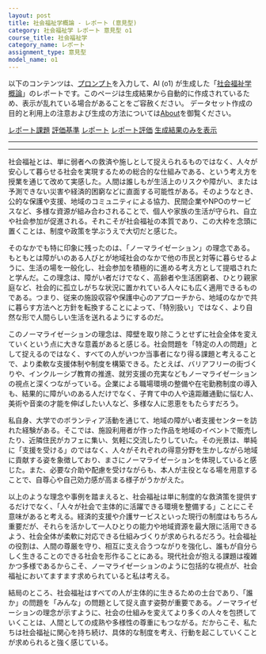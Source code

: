 ```yaml
---
layout: post
title: 社会福祉学概論 - レポート (意見型)
category: 社会福祉学 レポート 意見型 o1
course_title: 社会福祉学
category_name: レポート
assignment_type: 意見型
model_name: o1
---
```


以下のコンテンツは、[プロンプト](https://github.com/takedatoshiyuki/synthetic_assignments/tree/main/generated/社会福祉学/o1/prompt_レポート-意見型.md)を入力して、AI (o1) が生成した「[社会福祉学概論](/contents/社会福祉学/)」のレポートです。このページは生成結果から自動的に作成されているため、表示が乱れている場合があることをご容赦ください。
データセット作成の目的と利用上の注意および生成の方法については[About](/About)を御覧ください。

[レポート課題](../レポート課題-意見型)
[評価基準](../評価基準-意見型)
[レポート](../レポート-意見型)
[レポート評価](../レポート評価-意見型)
[生成結果のみを表示](https://github.com/takedatoshiyuki/synthetic_assignments/tree/main/generated/社会福祉学/o1/レポート-意見型.md)
  

***
***
  
社会福祉とは、単に弱者への救済や施しとして捉えられるものではなく、人々が安心して暮らせる社会を実現するための総合的な仕組みである、という考え方を授業を通じて改めて実感した。人間は誰しもが生活上のリスクや障がい、または予測できない災害や経済的困窮などに直面する可能性がある。そのようなとき、公的な保護や支援、地域のコミュニティによる協力、民間企業やNPOのサービスなど、多様な資源が組み合わされることで、個人や家族の生活が守られ、自立や社会参加が促進される。それこそが社会福祉の本質であり、この大枠を念頭に置くことは、制度や政策を学ぶうえで大切だと感じた。

そのなかでも特に印象に残ったのは、「ノーマライゼーション」の理念である。もともとは障がいのある人びとが地域社会のなかで他の市民と対等に暮らせるように、生活の場を一般化し、社会参加を積極的に進める考え方として提唱されたと学んだ。この理念は、障がい者だけでなく、高齢者や生活困窮者、ひとり親家庭など、社会的に孤立しがちな状況に置かれている人々にも広く適用できるものである。つまり、従来の施設収容や保護中心のアプローチから、地域のなかで共に暮らす方法へと方針を転換することによって、「特別扱い」ではなく、より自然な形で人間らしい生活を送れるようにするのだ。

このノーマライゼーションの理念は、障壁を取り除こうとせずに社会全体を変えていくという点に大きな意義があると感じる。社会問題を「特定の人の問題」として捉えるのではなく、すべての人がいつか当事者になり得る課題と考えることで、より柔軟な支援体制や制度を構築できる。たとえば、バリアフリーの街づくりや、インクルーシブ教育の推進、就労支援の充実などもノーマライゼーションの視点と深くつながっている。企業による職場環境の整備や在宅勤務制度の導入も、結果的に障がいのある人だけでなく、子育て中の人や遠距離通勤に悩む人、美術や音楽の才能を伸ばしたい人など、多様な人に恩恵をもたらすだろう。

私自身、大学でのボランティア活動を通じて、地域の障がい者支援センターを訪れた経験がある。そこでは、施設利用者が作った作品を地域のイベントで販売したり、近隣住民がカフェに集い、気軽に交流したりしていた。その光景は、単純に「支援を受ける」のではなく、人々がそれぞれの得意分野を生かしながら地域に貢献する姿を象徴しており、まさにノーマライゼーションを体現していると感じた。また、必要な介助や配慮を受けながらも、本人が主役となる場を用意することで、自尊心や自己効力感が高まる様子がうかがえた。

以上のような理念や事例を踏まえると、社会福祉は単に制度的な救済策を提供するだけでなく、「人々が社会で主体的に活躍できる環境を整備する」ことにこそ意味があると考える。経済的支援や介護サービスといった現行の制度はもちろん重要だが、それらを活かして一人ひとりの能力や地域資源を最大限に活用できるよう、社会全体が柔軟に対応できる仕組みづくりが求められるだろう。社会福祉の役割は、人間の尊厳を守り、相互に支え合うつながりを強化し、誰もが自分らしく生きることのできる社会を形作ることにある。現代社会が抱える課題は複雑かつ多様であるからこそ、ノーマライゼーションのように包括的な視点が、社会福祉においてますます求められていると私は考える。

結局のところ、社会福祉はすべての人が主体的に生きるための土台であり、「誰か」の問題を「みんな」の問題として捉え直す姿勢が重要である。ノーマライゼーションの理念が示すように、社会の仕組みを変えてより多くの人々を包摂していくことは、人間としての成熟や多様性の尊重にもつながる。だからこそ、私たちは社会福祉に関心を持ち続け、具体的な制度を考え、行動を起こしていくことが求められると強く感じている。
